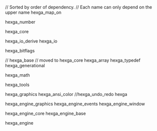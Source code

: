 // Sorted by order of dependency.
// Each name can only depend on the upper name
hexga_map_on

hexga_number

hexga_core

hexga_io_derive
hexga_io

hexga_bitflags

// hexga_base // moved to hexga_core
hexga_array
hexga_typedef
hexga_generational

hexga_math

hexga_tools


hexga_graphics
hexga_ansi_color
//hexga_undo_redo
hexga

hexga_engine_graphics
hexga_engine_events
hexga_engine_window

hexga_engine_core
hexga_engine_base

hexga_engine
